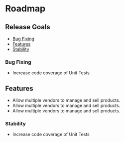 # Roadmap

## Release Goals
- [Bug Fixing](#bug-fixing)
- [Features](#features)
- [Stability](#stability)

### Bug Fixing
- Increase code coverage of Unit Tests

## Features
- Allow multiple vendors to manage and sell products.
- Allow multiple vendors to manage and sell products.
- Allow multiple vendors to manage and sell products.

### Stability
- Increase code coverage of Unit Tests
